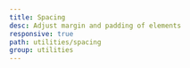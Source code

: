 ```yaml
---
title: Spacing
desc: Adjust margin and padding of elements 
responsive: true
path: utilities/spacing
group: utilities
---
```

